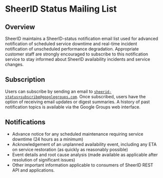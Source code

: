 # SheerID Status Mailing List

## Overview

SheerID maintains a SheerID-status notification email list used for advanced notification of scheduled service downtime and real-time incident notification of unscheduled performance degradation. Appropriate customer staff are strongly encouraged to subscribe to this notification service to stay informed about SheerID availability incidents and service changes.

## Subscription

Users can subscribe by sending an email to [`sheerid-status+subscribe@googlegroups.com`](mailto:sheerid-status+subscribe@googlegroups.com). Once subscribed, users have the option of receiving email updates or digest summaries. A history of past notification topics is available via the Google Groups web interface.

## Notifications

 * Advance notice for any scheduled maintenance requiring service downtime (24 hours as a minimum)
 * Acknowledgement of an unplanned availability event, including any ETA on service restoration (as quickly as reasonably possible)
 * Event details and root cause analysis (made available as applicable after resolution of significant issues)
 * Other important information applicable to consumers of SheerID REST API and applications.